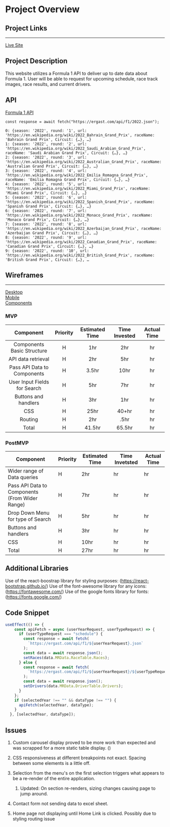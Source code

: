 # Project Overview



## Project Links
------

[Live Site](https://ethan-averbukh.github.io/Formula_1/)  




## Project Description

This website utilizes a Formula 1 API to deliver up to date data about Formula 1. User will be able to request for upcoming schedule, race track images, race results, and current drivers.

## API

[Formula 1 API](http://ergast.com/mrd/)



```
const response = await fetch("https://ergast.com/api/f1/2022.json");  

0: {season: '2022', round: '1', url: 'https://en.wikipedia.org/wiki/2022_Bahrain_Grand_Prix', raceName: 'Bahrain Grand Prix', Circuit: {…}, …}
1: {season: '2022', round: '2', url: 'https://en.wikipedia.org/wiki/2022_Saudi_Arabian_Grand_Prix', raceName: 'Saudi Arabian Grand Prix', Circuit: {…}, …}
2: {season: '2022', round: '3', url: 'https://en.wikipedia.org/wiki/2022_Australian_Grand_Prix', raceName: 'Australian Grand Prix', Circuit: {…}, …}
3: {season: '2022', round: '4', url: 'https://en.wikipedia.org/wiki/2022_Emilia_Romagna_Grand_Prix', raceName: 'Emilia Romagna Grand Prix', Circuit: {…}, …}
4: {season: '2022', round: '5', url: 'https://en.wikipedia.org/wiki/2022_Miami_Grand_Prix', raceName: 'Miami Grand Prix', Circuit: {…}, …}
5: {season: '2022', round: '6', url: 'https://en.wikipedia.org/wiki/2022_Spanish_Grand_Prix', raceName: 'Spanish Grand Prix', Circuit: {…}, …}
6: {season: '2022', round: '7', url: 'https://en.wikipedia.org/wiki/2022_Monaco_Grand_Prix', raceName: 'Monaco Grand Prix', Circuit: {…}, …}
7: {season: '2022', round: '8', url: 'https://en.wikipedia.org/wiki/2022_Azerbaijan_Grand_Prix', raceName: 'Azerbaijan Grand Prix', Circuit: {…}, …}
8: {season: '2022', round: '9', url: 'https://en.wikipedia.org/wiki/2022_Canadian_Grand_Prix', raceName: 'Canadian Grand Prix', Circuit: {…}, …}
9: {season: '2022', round: '10', url: 'https://en.wikipedia.org/wiki/2022_British_Grand_Prix', raceName: 'British Grand Prix', Circuit: {…}, …

```


## Wireframes

------
[Desktop](https://imgur.com/7D12ZMW)  
[Mobile](https://imgur.com/F89h5gl)  
[Components](https://imgur.com/ytDeE3s)  



### MVP


| Component                    | Priority | Estimated Time | Time Invested | Actual Time |
|:------------------------------:|:----------:|:----------------:|:----------------:|:-------------:|
| Components Basic Structure   | H        | 1hr            | 2hr             | hr          |
| API data retrieval           | H        | 2hr            | 5hr             | hr          |
| Pass API Data to Components  | H        | 3.5hr          | 10hr             | hr          |
| User Input Fields for Search | H        | 5hr            | 7hr             | hr          |
|  Buttons and handlers        | H        | 3hr            | 1hr             | hr          |
| CSS                          | H        | 25hr           | 40+hr             | hr          |
| Routing                      | H        | 2hr            | .5hr             | hr          |
| Total                        | H        | 41.5hr         | 65.5hr             | hr          |



### PostMVP

| Component                         | Priority | Estimated Time | Time Invetsted | Actual Time |
|-----------------------------------|----------|----------------|----------------|-------------|
| Wider range of Data queries       | H        | 2hr            | hr             | hr          |
| Pass API Data to Components  (From Wider Range)       | H        | 7hr            | hr             | hr          |
| Drop Down Menu for type of Search | H        | 5hr            | hr             | hr          |
|  Buttons and handlers             | H        | 3hr            | hr             | hr          |
| CSS                               | H        | 10hr           | hr             | hr          |
| Total                             | H        | 27hr           | hr             | hr          |



## Additional Libraries

Use of the react-boostrap library for styling purposes:  (https://react-bootstrap.github.io/)
Use of the font-awesome library for any icons:  (https://fontawesome.com/)
Use of the google fonts library for fonts:  (https://fonts.google.com/)


## Code Snippet

```javascript
useEffect(() => {
    const apiFetch = async (userYearRequest, userTypeRequest) => {
      if (userTypeRequest === "schedule") {
        const response = await fetch(
          `https://ergast.com/api/f1/${userYearRequest}.json`
        );
        const data = await response.json();
        setRaces(data.MRData.RaceTable.Races);
      } else {
        const response = await fetch(
          `https://ergast.com/api/f1/${userYearRequest}/${userTypeRequest}.json`
        );
        const data = await response.json();
        setDrivers(data.MRData.DriverTable.Drivers);
      }
    };
    if (selectedYear !== "" && dataType !== "") {
      apiFetch(selectedYear, dataType);
    }
  }, [selectedYear, dataType]);
```

## Issues  

1) Custom carousel display proved to be more work than expected and was scrapped for a more static table display.  ()

2) CSS responsiveness at different breakpoints not exact. Spacing between some elements is a little off.

3) Selection from the menu's on the first selection triggers what appears to be a re-render of the entire application.
   1) Updated: On section re-renders, sizing changes causing page to jump around.

4) Contact form not sending data to excel sheet.

5) Home page not displaying until Home Link is clicked. Possibly due to styling routing issue 
